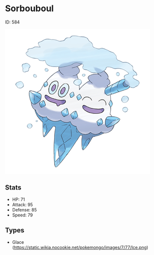 # Sorbouboul


ID: 584

![](https://raw.githubusercontent.com/PokeAPI/sprites/master/sprites/pokemon/other/official-artwork/584.png "Sorbouboul")

## Stats


 - HP: 71
 - Attack: 95
 - Defense: 85
 - Speed: 79

## Types


 - Glace (https://static.wikia.nocookie.net/pokemongo/images/7/77/Ice.png)
